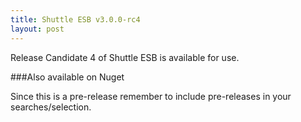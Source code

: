 ```yaml
---
title: Shuttle ESB v3.0.0-rc4
layout: post
---
```


Release Candidate 4 of Shuttle ESB is available for use.

###Also available on Nuget

Since this is a pre-release remember to include pre-releases in your searches/selection.